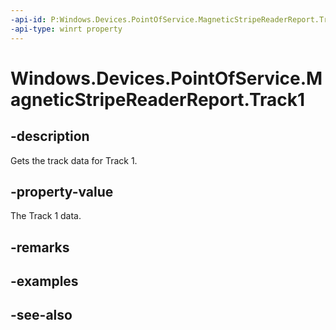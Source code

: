 ```yaml
---
-api-id: P:Windows.Devices.PointOfService.MagneticStripeReaderReport.Track1
-api-type: winrt property
---
```


<!-- Property syntax
public Windows.Devices.PointOfService.MagneticStripeReaderTrackData Track1 { get; }
-->

# Windows.Devices.PointOfService.MagneticStripeReaderReport.Track1

## -description
Gets the track data for Track 1.

## -property-value
The Track 1 data.

## -remarks

## -examples

## -see-also
